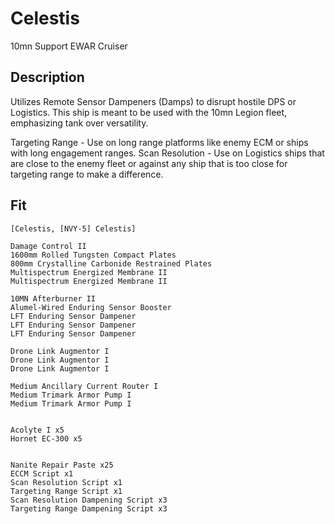 # Celestis

10mn Support EWAR Cruiser

## Description

Utilizes Remote Sensor Dampeners (Damps) to disrupt hostile DPS or Logistics. This ship is meant to be used with the 10mn Legion fleet, emphasizing tank over versatility.

Targeting Range - Use on long range platforms like enemy ECM or ships with long engagement ranges.
Scan Resolution - Use on Logistics ships that are close to the enemy fleet or against any ship that is too close for targeting range to make a difference.

## Fit

```
[Celestis, [NVY-5] Celestis]

Damage Control II
1600mm Rolled Tungsten Compact Plates
800mm Crystalline Carbonide Restrained Plates
Multispectrum Energized Membrane II
Multispectrum Energized Membrane II

10MN Afterburner II
Alumel-Wired Enduring Sensor Booster
LFT Enduring Sensor Dampener
LFT Enduring Sensor Dampener
LFT Enduring Sensor Dampener

Drone Link Augmentor I
Drone Link Augmentor I
Drone Link Augmentor I

Medium Ancillary Current Router I
Medium Trimark Armor Pump I
Medium Trimark Armor Pump I


Acolyte I x5
Hornet EC-300 x5


Nanite Repair Paste x25
ECCM Script x1
Scan Resolution Script x1
Targeting Range Script x1
Scan Resolution Dampening Script x3
Targeting Range Dampening Script x3
```
